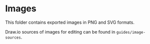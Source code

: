 # Images

This folder contains exported images in PNG and SVG formats.

Draw.io sources of images for editing can be found in `guides/image-sources`.
